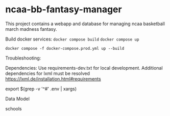 # ncaa-bb-fantasy-manager

This project contains a webapp and database for managing ncaa basketball march madness fantasy.

Build docker services:
`docker compose build`
`docker compose up`

    docker compose -f docker-compose.prod.yml up --build

Troubleshooting:

Dependencies:
Use requirements-dev.txt for local development.
Additional dependencies for lxml must be resolved
https://lxml.de/installation.html#requirements


export $(grep -v '^#' .env | xargs)

Data Model

schools

